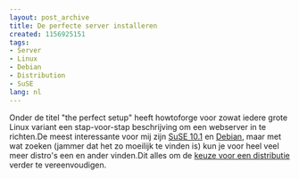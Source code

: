 ```yaml
---
layout: post_archive
title: De perfecte server installeren
created: 1156925151
tags:
- Server
- Linux
- Debian
- Distribution
- SuSE
lang: nl
---
```

Onder de titel "the perfect setup" heeft howtoforge voor zowat iedere grote Linux variant een stap-voor-stap beschrijving om een webserver in te richten.De meest interessante voor mij zijn [SuSE 10.1](http://www.howtoforge.com/perfect_setup_suse_10.1) en [Debian](http://www.howtoforge.com/perfect_setup_debian_sarge), maar met wat zoeken (jammer dat het zo moeilijk te vinden is) kun je voor heel veel meer distro's een en ander vinden.Dit alles om de [keuze voor een distributie](http://bler.webschuur.com/keuze_linux_distributie_voor_een_webhost) verder te vereenvoudigen.

